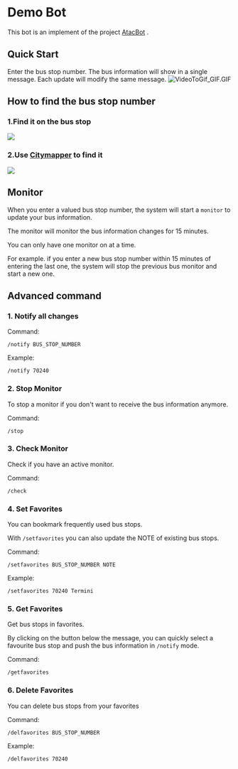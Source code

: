 # Demo Bot
This bot is an implement of the project [AtacBot](https://github.com/garryde/AtacBot) .

## Quick Start
Enter the bus stop number. The bus information will show in a single message. Each update will modify the same message.
![VideoToGif_GIF.GIF](https://s2.loli.net/2022/09/10/JRbqz1lAhG4xygS.gif)

## How to find the bus stop number
### 1.Find it on the bus stop
![](https://s2.loli.net/2022/09/10/nkaUBwNv74A5QSW.png)

### 2.Use [Citymapper](https://citymapper.com/) to find it
![](https://s2.loli.net/2022/09/10/pIUhR3oqg6VYDNO.png)

## Monitor
When you enter a valued bus stop number, the system will start a `monitor` to update your bus information.

The monitor will monitor the bus information changes for 15 minutes.

You can only have one monitor on at a time.

For example. if you enter a new bus stop number within 15 minutes of entering the last one, the system will stop the previous bus monitor and start a new one.
## Advanced command
### 1. Notify all changes
Command:
```
/notify BUS_STOP_NUMBER
```
Example:
```
/notify 70240
```

### 2. Stop Monitor
To stop a monitor if you don't want to receive the bus information anymore.

Command:
```
/stop
```

### 3. Check Monitor
Check if you have an active monitor.

Command:
```
/check
```

### 4. Set Favorites
You can bookmark frequently used bus stops.

With `/setfavorites` you can also update the NOTE of existing bus stops.

Command:
```
/setfavorites BUS_STOP_NUMBER NOTE 
```
Example:
```
/setfavorites 70240 Termini
```

### 5. Get Favorites
Get bus stops in favorites.

By clicking on the button below the message, you can quickly select a favourite bus stop and push the bus information in `/notify` mode.

Command:
```
/getfavorites
```


### 6. Delete Favorites
You can delete bus stops from your favorites

Command:
```
/delfavorites BUS_STOP_NUMBER 
```
Example:
```
/delfavorites 70240
```